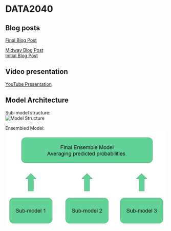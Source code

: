 # DATA2040

## Blog posts
[Final Blog Post](https://nextjournal.com/yuewangpl/cassava-leaf-disease-classification-3)

[Midway Blog Post](https://nextjournal.com/yuewangpl/cassava-leaf-disease-classification-2)  
[Initial Blog Post](https://nextjournal.com/yuewangpl/cassava-leaf-disease-classification-1)  

## Video presentation
[YouTube Presentation](https://youtu.be/JH8rwCM_SYs)

## Model Architecture
Sub-model structure:  
![Model Structure](https://cdn.nextjournal.com/data/QmdRYt3npoDsQey3hbL1xQjMEgkkAEqP24BqQkF6ABe8TQ?filename=1.png&content-type=image/png)

Ensembled Model:  
![Ensembled Model](https://github.com/YueWangpl/DATA2040/blob/main/1.JPG?raw=true)
